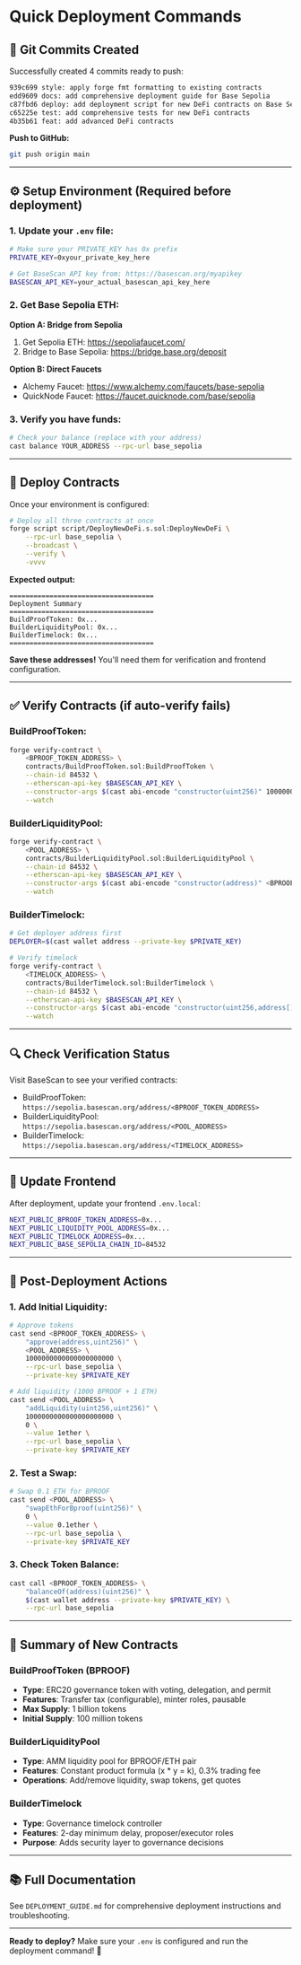 # Quick Deployment Commands

## 🚀 Git Commits Created

Successfully created 4 commits ready to push:

```bash
939c699 style: apply forge fmt formatting to existing contracts
edd9609 docs: add comprehensive deployment guide for Base Sepolia
c87fbd6 deploy: add deployment script for new DeFi contracts on Base Sepolia
c65225e test: add comprehensive tests for new DeFi contracts
4b35b61 feat: add advanced DeFi contracts
```

**Push to GitHub:**
```bash
git push origin main
```

---

## ⚙️ Setup Environment (Required before deployment)

### 1. Update your `.env` file:

```bash
# Make sure your PRIVATE_KEY has 0x prefix
PRIVATE_KEY=0xyour_private_key_here

# Get BaseScan API key from: https://basescan.org/myapikey
BASESCAN_API_KEY=your_actual_basescan_api_key_here
```

### 2. Get Base Sepolia ETH:

**Option A: Bridge from Sepolia**
1. Get Sepolia ETH: https://sepoliafaucet.com/
2. Bridge to Base Sepolia: https://bridge.base.org/deposit

**Option B: Direct Faucets**
- Alchemy Faucet: https://www.alchemy.com/faucets/base-sepolia
- QuickNode Faucet: https://faucet.quicknode.com/base/sepolia

### 3. Verify you have funds:

```bash
# Check your balance (replace with your address)
cast balance YOUR_ADDRESS --rpc-url base_sepolia
```

---

## 🚀 Deploy Contracts

Once your environment is configured:

```bash
# Deploy all three contracts at once
forge script script/DeployNewDeFi.s.sol:DeployNewDeFi \
    --rpc-url base_sepolia \
    --broadcast \
    --verify \
    -vvvv
```

**Expected output:**
```
====================================
Deployment Summary
====================================
BuildProofToken: 0x...
BuilderLiquidityPool: 0x...
BuilderTimelock: 0x...
====================================
```

**Save these addresses!** You'll need them for verification and frontend configuration.

---

## ✅ Verify Contracts (if auto-verify fails)

### BuildProofToken:
```bash
forge verify-contract \
    <BPROOF_TOKEN_ADDRESS> \
    contracts/BuildProofToken.sol:BuildProofToken \
    --chain-id 84532 \
    --etherscan-api-key $BASESCAN_API_KEY \
    --constructor-args $(cast abi-encode "constructor(uint256)" 100000000000000000000000000) \
    --watch
```

### BuilderLiquidityPool:
```bash
forge verify-contract \
    <POOL_ADDRESS> \
    contracts/BuilderLiquidityPool.sol:BuilderLiquidityPool \
    --chain-id 84532 \
    --etherscan-api-key $BASESCAN_API_KEY \
    --constructor-args $(cast abi-encode "constructor(address)" <BPROOF_TOKEN_ADDRESS>) \
    --watch
```

### BuilderTimelock:
```bash
# Get deployer address first
DEPLOYER=$(cast wallet address --private-key $PRIVATE_KEY)

# Verify timelock
forge verify-contract \
    <TIMELOCK_ADDRESS> \
    contracts/BuilderTimelock.sol:BuilderTimelock \
    --chain-id 84532 \
    --etherscan-api-key $BASESCAN_API_KEY \
    --constructor-args $(cast abi-encode "constructor(uint256,address[],address[],address)" 172800 "[$DEPLOYER]" "[$DEPLOYER]" $DEPLOYER) \
    --watch
```

---

## 🔍 Check Verification Status

Visit BaseScan to see your verified contracts:

- BuildProofToken: `https://sepolia.basescan.org/address/<BPROOF_TOKEN_ADDRESS>`
- BuilderLiquidityPool: `https://sepolia.basescan.org/address/<POOL_ADDRESS>`
- BuilderTimelock: `https://sepolia.basescan.org/address/<TIMELOCK_ADDRESS>`

---

## 📝 Update Frontend

After deployment, update your frontend `.env.local`:

```bash
NEXT_PUBLIC_BPROOF_TOKEN_ADDRESS=0x...
NEXT_PUBLIC_LIQUIDITY_POOL_ADDRESS=0x...
NEXT_PUBLIC_TIMELOCK_ADDRESS=0x...
NEXT_PUBLIC_BASE_SEPOLIA_CHAIN_ID=84532
```

---

## 🎯 Post-Deployment Actions

### 1. Add Initial Liquidity:

```bash
# Approve tokens
cast send <BPROOF_TOKEN_ADDRESS> \
    "approve(address,uint256)" \
    <POOL_ADDRESS> \
    1000000000000000000000 \
    --rpc-url base_sepolia \
    --private-key $PRIVATE_KEY

# Add liquidity (1000 BPROOF + 1 ETH)
cast send <POOL_ADDRESS> \
    "addLiquidity(uint256,uint256)" \
    1000000000000000000000 \
    0 \
    --value 1ether \
    --rpc-url base_sepolia \
    --private-key $PRIVATE_KEY
```

### 2. Test a Swap:

```bash
# Swap 0.1 ETH for BPROOF
cast send <POOL_ADDRESS> \
    "swapEthForBproof(uint256)" \
    0 \
    --value 0.1ether \
    --rpc-url base_sepolia \
    --private-key $PRIVATE_KEY
```

### 3. Check Token Balance:

```bash
cast call <BPROOF_TOKEN_ADDRESS> \
    "balanceOf(address)(uint256)" \
    $(cast wallet address --private-key $PRIVATE_KEY) \
    --rpc-url base_sepolia
```

---

## 🎉 Summary of New Contracts

### BuildProofToken (BPROOF)
- **Type**: ERC20 governance token with voting, delegation, and permit
- **Features**: Transfer tax (configurable), minter roles, pausable
- **Max Supply**: 1 billion tokens
- **Initial Supply**: 100 million tokens

### BuilderLiquidityPool
- **Type**: AMM liquidity pool for BPROOF/ETH pair
- **Features**: Constant product formula (x * y = k), 0.3% trading fee
- **Operations**: Add/remove liquidity, swap tokens, get quotes

### BuilderTimelock
- **Type**: Governance timelock controller
- **Features**: 2-day minimum delay, proposer/executor roles
- **Purpose**: Adds security layer to governance decisions

---

## 📚 Full Documentation

See `DEPLOYMENT_GUIDE.md` for comprehensive deployment instructions and troubleshooting.

---

**Ready to deploy?** Make sure your `.env` is configured and run the deployment command! 🚀
